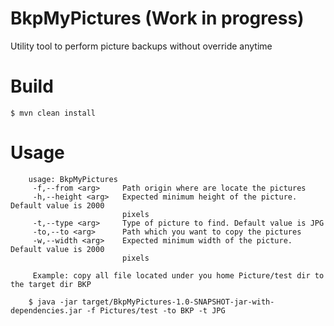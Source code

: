 # BkpMyPictures (Work in progress)
Utility tool to perform picture backups without override anytime

# Build

    $ mvn clean install
    
# Usage

        usage: BkpMyPictures
         -f,--from <arg>     Path origin where are locate the pictures
         -h,--height <arg>   Expected minimum height of the picture. Default value is 2000
                             pixels
         -t,--type <arg>     Type of picture to find. Default value is JPG
         -to,--to <arg>      Path which you want to copy the pictures
         -w,--width <arg>    Expected minimum width of the picture. Default value is 2000
                             pixels
         
         Example: copy all file located under you home Picture/test dir to the target dir BKP
         
        $ java -jar target/BkpMyPictures-1.0-SNAPSHOT-jar-with-dependencies.jar -f Pictures/test -to BKP -t JPG

